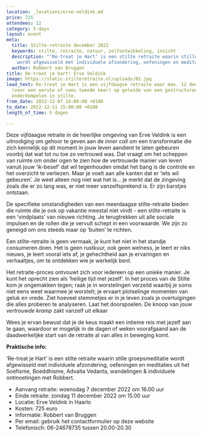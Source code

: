 ```yaml
---
location: _locations/erve-veldink.md
price: 725
attendees: 12
category: 5-days
layout: event
meta:
  title: Stilte-retraite december 2022
  keywords: stilte, retraite, natuur, zelfontwikkeling, inzicht
  description: "‘Re-treat je Hart’ is een stilte retraite waarin stille groepsmeditatie
    wordt afgewisseld met individuele afzondering, oefeningen en meditaties."
  author: Robbert van Bruggen
title: Re-treat je hart! Erve Veldink
image: https://static.stilteretraite.nl/uploads/01.jpg
lead_text: Re-treat je Hart is een vijfdaagse retraite waar max. 12 deelnemers zich
  (voor een eerste of soms tweede keer) op geleide van een gestructureerd dagprogramma
  onderdompelen in stilte.
from_date: 2022-12-07 16:00:00 +0100
to_date: 2022-12-11 15:00:00 +0100
length_of_time: 5 dagen

---
```

Deze vijfdaagse retraite in de heerlijke omgeving van Erve Veldink is een uitnodiging om gehoor te geven aan de _inner call om_ een transformatie die zich kennelijk op dit moment in jouw leven aandient te laten gebeuren voorbij dat wat tot nu toe zo vertrouwd was. Dat vraagt om het scheppen van ruimte om onder ogen te zien hoe de vertrouwde manier van leven vanuit jouw ‘ik-besef’ dat wil tegenhouden omdat het bang is de controle en het overzicht te verliezen. Maar je voelt aan alle kanten dat er ‘iets wil gebeuren’. Je weet alleen nog niet wat het is… je merkt dat de zingeving zoals die er zo lang was, er niet meer vanzelfsprekend is. Er zijn barstjes ontstaan.

De specifieke omstandigheden van een meerdaagse stilte-retraite bieden die ruimte die je ook op vakantie meestal niet vindt - een stilte-retraite is een ‘vindplaats’ van nieuwe richting. Je terugtrekken uit alle sociale impulsen en de rollen die je vervult schept in een voorwaarde. We zijn zo geneigd om ons steeds maar op ‘buiten’ te richten.

Een stilte-retraite is geen vermaak, je kunt het niet in het standje consumeren doen. Het is geen rustkuur, ook geen welness, je leert er niks nieuws, je leert vooral iets af, je gehechtheid aan je ervaringen en verhaaltjes, om te ontdekken wie je werkelijk bent.

Het retraite-proces ontvouwt zich voor iedereen op een unieke manier. Je kunt het oprecht zien als ‘heilige tijd met jezelf’. In het proces van de Stilte kom je ongemakken tegen; raak je in worstelingen verzeild waarbij je soms niet eens weet waarmee je worstelt; je ervaart plotselinge momenten van geluk en vrede. Ziet hoeveel stemmetjes er in je leven zoals je overtuigingen die alles proberen te analyseren. Laat het doorspoelen. De knoop van jouw _vertrouwde kramp_ zakt vanzelf uit elkaar

Wees je ervan bewust dat je de keus maakt een intieme reis met jezelf aan te gaan, waardoor er mogelijk in de dagen of weken voorafgaand aan de daadwerkelijke start van de retraite al van alles in beweging komt.

**Praktische info:**

‘Re-treat je Hart’ is een stilte retraite waarin stille groepsmeditatie wordt afgewisseld met individuele afzondering, oefeningen en meditaties uit het Soefisme, Boeddhisme, Advaita Vedanta, wandelingen & individuele ontmoetingen met Robbert.

* Aanvang retraite: woensdag 7 december 2022 om 16.00 uur
* Einde retraite: zondag 11 december 2022 om 15.00 uur
* Locatie: Erve Veldink in Haarlo 
* Kosten: 725 euro
* Informatie: Robbert van Bruggen
* Per email: gebruik het contactformulier op deze website
* Telefonisch: 06-24678735 tussen 20.00-20.30